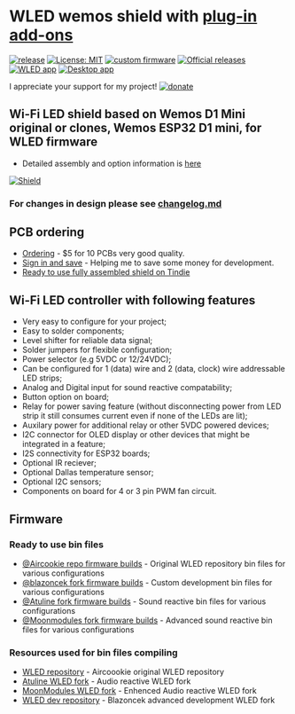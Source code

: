 # WLED wemos shield with [plug-in add-ons](https://github.com/srg74/WLED-wemos-shield/tree/master/resources/Add-ons)

[![release](https://img.shields.io/github/v/release/srg74/WLED-wemos-shield)](https://img.shields.io/github/v/release/srg74/WLED-wemos-shield)
[![License: MIT](https://img.shields.io/badge/License-MIT-blue.svg?style=flat-square)](https://github.com/srg74/WLED-wemos-shield/blob/master/LICENSE)
[![custom firmware](https://img.shields.io/static/v1?label=Custom&message=firmware&color=blue&style=flat-square)](https://github.com/srg74/WLED-wemos-shield/tree/master/resources/Firmware)
[![Official releases](https://img.shields.io/static/v1?label=WLED&message=firmware&color=green&style=flat-square)](https://github.com/Aircoookie/WLED/releases)
[![WLED app](https://img.shields.io/static/v1?label=WLED&message=app&color=green&style=flat-square)](https://github.com/Aircoookie/WLED-App)
[![Desktop app](https://img.shields.io/static/v1?label=WLED&message=Desktop-app&color=violet&style=flat-square)](https://github.com/WoodyLetsCode/WLED-GUI/releases/)

I appreciate your support for my project! [![donate](https://www.paypalobjects.com/en_US/i/btn/btn_donateCC_LG.gif)](https://www.paypal.com/donate/?hosted_button_id=VU7L89Z2RR7S4)

## Wi-Fi LED shield based on Wemos D1 Mini original or clones, Wemos ESP32 D1 mini, for WLED firmware

- Detailed assembly and option information is [here](https://github.com/srg74/WLED-wemos-shield/wiki)

[![Shield](https://github.com/srg74/WLED-wemos-shield/blob/master/resources/Images/Board%20with%20OLED.jpg)](https://github.com/srg74/WLED-wemos-shield/wiki)

### For changes in design please see [changelog.md](https://github.com/srg74/WLED-wemos-shield/blob/master/Changelog.md)

## PCB ordering

- [Ordering](https://www.pcbway.com/project/shareproject/WLED_wemos_shield.html) - $5 for 10 PCBs very good quality.
- [Sign in and save](https://www.pcbway.com/setinvite.aspx?inviteid=83580) - Helping me to save some money for development.
- [Ready to use fully assembled shield on Tindie](https://www.tindie.com/stores/serg74)

## Wi-Fi LED controller with following features

- Very easy to configure for your project;
- Easy to solder components;
- Level shifter for reliable data signal;
- Solder jumpers for flexible configuration;
- Power selector (e.g 5VDC or 12/24VDC);
- Can be configured for 1 (data) wire and 2 (data, clock) wire addressable LED strips;
- Analog and Digital input for sound reactive compatability;
- Button option on board;
- Relay for power saving feature (without disconnecting power from LED strip it still consumes current even if none of the LEDs are lit);
- Auxilary power for additional relay or other 5VDC powered devices;
- I2C connector for OLED display or other devices that might be integrated in a feature;
- I2S connectivity for ESP32 boards;
- Optional IR reciever;
- Optional Dallas temperature sensor;
- Optional I2C sensors;
- Components on board for 4 or 3 pin PWM fan circuit.

## Firmware

### Ready to use bin files

- [@Aircookie repo firmware builds](https://github.com/srg74/WLED-wemos-shield/tree/master/resources/Firmware/%40Aircoookie) - Original WLED repository bin files for various configurations
- [@blazoncek fork firmware builds](https://github.com/srg74/WLED-wemos-shield/tree/master/resources/Firmware/%40blazoncek) - Custom development bin files for various configurations
- [@Atuline fork firmware builds](https://github.com/srg74/WLED-wemos-shield/tree/master/resources/Firmware/%40Atuline) - Sound reactive bin files for various configurations
- [@Moonmodules fork firmware builds](https://github.com/srg74/WLED-wemos-shield/tree/master/resources/Firmware/%40MoonModules) - Advanced sound reactive bin files for various configurations

### Resources used for bin files compiling

- [WLED repository](https://github.com/Aircoookie/WLED) - Aircoookie original WLED repository
- [Atuline WLED fork](https://github.com/atuline/WLED) - Audio reactive WLED fork
- [MoonModules WLED fork](https://github.com/MoonModules/WLED) - Enhenced Audio reactive WLED fork 
- [WLED dev repository](https://github.com/blazoncek/WLED) - Blazoncek advanced development WLED fork
